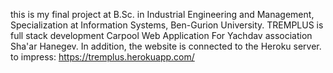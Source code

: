 this is my final project at B.Sc. in Industrial Engineering and Management, Specialization at Information Systems, Ben-Gurion University.
TREMPLUS is full stack development Carpool Web Application For Yachdav association Sha'ar Hanegev.
In addition, the website is connected to the Heroku server.
to impress:
https://tremplus.herokuapp.com/



